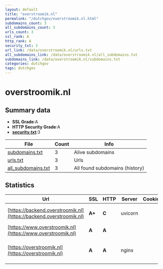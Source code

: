 ```yaml
---
layout: default
title: "overstroomik.nl"
permalink: "/dutchgov/overstroomik.nl.html"
subdomains_count: 3
all_subdomains_count: 3
urls_count: 3
ssl_rank: A
http_rank: A
security_txt: 3
url_link: /data/overstroomik.nl/urls.txt
all_subdomains_link: /data/overstroomik.nl/all_subdomains.txt
subdomains_link: /data/overstroomik.nl/subdomains.txt
categories: dutchgov
tags: dutchgov
---
```



# overstroomik.nl
## Summary data


 - **SSL Grade**:A
 - **HTTP Security Grade**:A
 - **[security.txt](https://www.digitaleoverheid.nl/nieuws/standaard-security-txt-nu-verplicht-voor-overheid/)**:3


| File       | Count | Info |
|------------|-------|------|
|[subdomains.txt](/DutchGovScope/data/overstroomik.nl/subdomains.txt)|3|Alive subdomains|
|[urls.txt](/DutchGovScope/data/overstroomik.nl/urls.txt)|3|Urls|
|[all_subdomains.txt](/DutchGovScope/data/overstroomik.nl/all_subdomains.txt)|3|All found subdomains (history)|


## Statistics


| Url | SSL | HTTP | Server | Cookie | HSTS | CORS | CTO | CSP | XFO | XXP | RP |FP| Tech |Title |
|--------|-------|-------|------|------|------|------|------|------|------|------|------|------|------|------|
|[https://backend.overstroomik.nl](https://backend.overstroomik.nl)| **A+**| **C**|uvicorn| |:white_check_mark: | | | | | | :white_check_mark: | |HSTS Python Uvicorn||
|[https://www.overstroomik.nl](https://www.overstroomik.nl)| **A**| **A**|| |:white_check_mark: | | | | :white_check_mark: | :white_check_mark: | :white_check_mark: | |||
|[https://overstroomik.nl](https://overstroomik.nl)| **A**| **A**|nginx| |:white_check_mark: | | | | :white_check_mark: | :white_check_mark: | :white_check_mark: | |HSTS Nginx|Hoe hoog komt he...|

